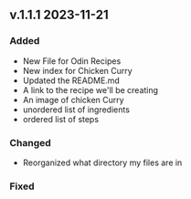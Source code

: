 ## v.1.1.1 2023-11-21

### Added
- New File for Odin Recipes
- New index for Chicken Curry
- Updated the README.md
- A link to the recipe we'll be creating
- An image of chicken Curry
- unordered list of ingredients
- ordered list of steps

### Changed
- Reorganized what directory my files are in
### Fixed